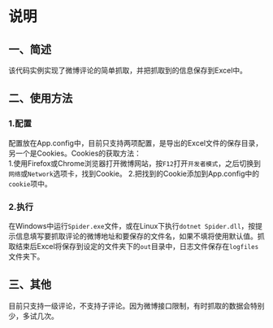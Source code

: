 ﻿# 说明
## 一、简述
该代码实例实现了微博评论的简单抓取，并把抓取到的信息保存到Excel中。

## 二、使用方法
### 1.配置
配置放在App.config中，目前只支持两项配置，是导出的Excel文件的保存目录，另一个是Cookies。Cookies的获取方法：<br/>
	1.使用Firefox或Chrome浏览器打开微博网站，按`F12`打开`开发者模式`，之后切换到`网络`或`Network`选项卡，找到Cookie。
	2.把找到的Cookie添加到App.config中的`cookie`项中。

### 2.执行
在Windows中运行`Spider.exe`文件，或在Linux下执行`dotnet Spider.dll`，按提示信息填写要抓取评论的微博地址和要保存的文件名，如果不填将使用默认值。抓取结束后Excel将保存到设定的文件夹下的`out`目录中，日志文件保存在`logfiles`文件夹下。

## 三、其他
目前只支持一级评论，不支持子评论。因为微博接口限制，有时抓取的数据会特别少，多试几次。
